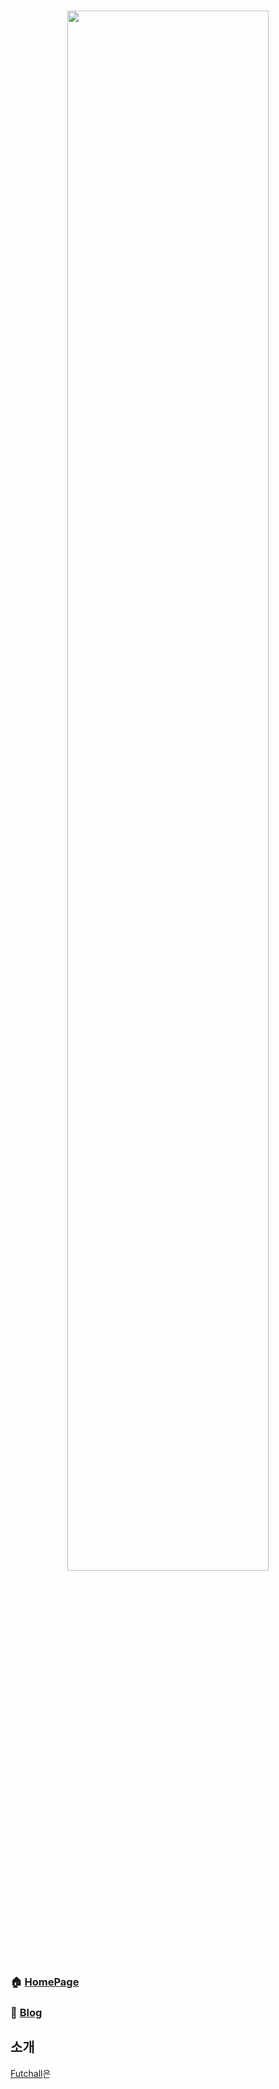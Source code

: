 <h1 align="center"><img src="https://github.com/jaewook-jeong/futchall/blob/master/public/index.png?raw=true" style="width: 80%;"></h1>

### 🏠 [HomePage](http://futchall.com)

### 📝 [Blog](https://velog.io/@_woogie)

## 소개

[Futchall](http://www.futchall.com)은 